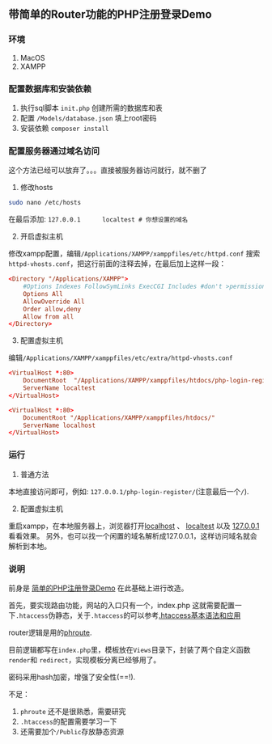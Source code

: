 ## 带简单的Router功能的PHP注册登录Demo

### 环境

  1. MacOS
  2. XAMPP

### 配置数据库和安装依赖

1. 执行sql脚本 `init.php` 创建所需的数据库和表
2. 配置 `/Models/database.json` 填上root密码
3. 安装依赖 `composer install`

### 配置服务器通过域名访问

这个方法已经可以放弃了。。。直接被服务器访问就行，就不删了

1. 修改hosts

```bash
sudo nano /etc/hosts
```

在最后添加: `127.0.0.1      localtest # 你想设置的域名`

2. 开启虚拟主机

修改xampp配置，编辑`/Applications/XAMPP/xamppfiles/etc/httpd.conf`
搜索`httpd-vhosts.conf`，把这行前面的注释去掉，在最后加上这样一段：

```conf
<Directory "/Applications/XAMPP">
    #Options Indexes FollowSymLinks ExecCGI Includes #don't >permission see list
    Options All
    AllowOverride All
    Order allow,deny
    Allow from all
</Directory>
```

3. 配置虚拟主机

编辑`/Applications/XAMPP/xamppfiles/etc/extra/httpd-vhosts.conf`

```conf
<VirtualHost *:80>
    DocumentRoot  "/Applications/XAMPP/xamppfiles/htdocs/php-login-register/"
    ServerName localtest
</VirtualHost>

<VirtualHost *:80>
    DocumentRoot "/Applications/XAMPP/xamppfiles/htdocs/"
    ServerName localhost
</VirtualHost>
```


### 运行

1. 普通方法

本地直接访问即可，例如: `127.0.0.1/php-login-register/`(注意最后一个`/`).

2. 配置虚拟主机

重启xampp，在本地服务器上，浏览器打开[localhost](localhost) 、 [localtest](localtest) 以及 [127.0.0.1](127.0.0.1) 看看效果。
另外，也可以找一个闲置的域名解析成127.0.0.1，这样访问域名就会解析到本地。

### 说明

前身是 [简单的PHP注册登录Demo](https://github.com/xiao555/PHP-register-login) 在此基础上进行改造。

首先，要实现路由功能，网站的入口只有一个，index.php
这就需要配置一下`.htaccess`伪静态，关于`.htaccess`的可以参考[.htaccess基本语法和应用](http://blog.sina.com.cn/s/blog_6e8b46e701014drc.html)

router逻辑是用的[phroute](https://github.com/mrjgreen/phroute).

目前逻辑都写在`index.php`里，模板放在`Views`目录下，封装了两个自定义函数`render`和 `redirect`，实现模板分离已经够用了。

密码采用hash加密，增强了安全性(==!).

不足：

  1. `phroute` 还不是很熟悉，需要研究
  2. `.htaccess`的配置需要学习一下
  3. 还需要加个`/Public`存放静态资源



